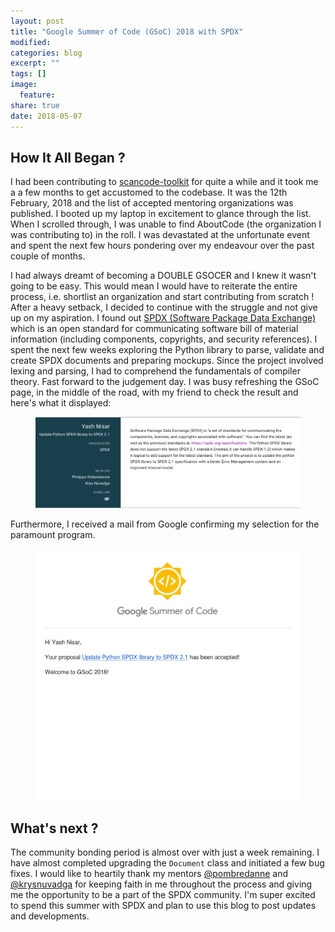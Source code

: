 ```yaml
---
layout: post
title: "Google Summer of Code (GSoC) 2018 with SPDX"
modified:
categories: blog
excerpt: ""
tags: []
image:
  feature:
share: true
date: 2018-05-07
---
```

## How It All Began ?
I had been contributing to 
[scancode-toolkit](https://github.com/nexB/scancode-toolkit) for quite a while
and it took me a a few months to get accustomed to the codebase. It was the
12th February, 2018 and the list of accepted mentoring organizations was 
published. I booted up my laptop in excitement to glance through the 
list. When I scrolled through, I was unable to find AboutCode 
(the organization I was contributing to) in the roll. I was devastated at the
unfortunate event and spent the next few hours pondering over my endeavour
over the past couple of months. 

I had always dreamt of becoming a DOUBLE GSOCER and I knew it wasn't going to
be easy. This would mean I would have to reiterate the entire process, i.e. 
shortlist an organization and start contributing from scratch ! After a heavy 
setback, I decided to continue with the struggle and not give up on my 
aspiration. I found out 
[SPDX (Software Package Data Exchange)](https://spdx.org/) which is an open 
standard for communicating software bill of material information 
(including components, copyrights, and security references). I spent the next
few weeks exploring the Python library to parse, validate and create SPDX 
documents and preparing mockups. Since the project involved lexing and 
parsing, I had to comprehend the fundamentals of compiler theory. Fast forward
to the judgement day. I was busy refreshing the GSoC page, in the middle of 
the road, with my friend to check the result and here's what it displayed: 

<figure>
<img src="/images/gsoc18_acceptance.png">
</figure>

Furthermore, I received a mail from Google confirming my selection for the 
paramount program.

<figure>
<img src="/images/gsoc18_acceptance_mail.png">
</figure>

## What's next ?
The community bonding period is almost over with just a week remaining. I have
almost completed upgrading the `Document` class and initiated a few bug fixes.
I would like to heartily thank my mentors 
[@pombredanne](https://github.com/pombredanne) and 
[@krysnuvadga](https://github.com/krysnuvadga) for keeping faith in me 
throughout the process and giving me the opportunity to be a part of the SPDX 
community. I'm super excited to spend this summer with SPDX and plan to use 
this blog to post updates and developments.
